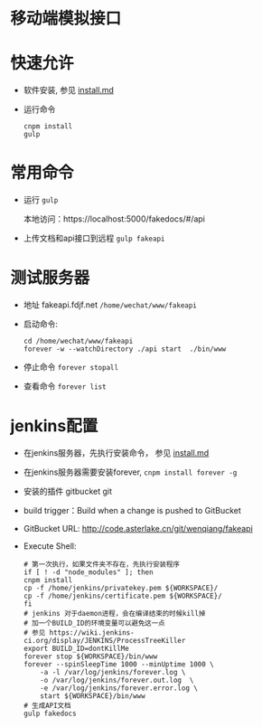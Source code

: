 移动端模拟接口
===============

# 快速允许

+ 软件安装, 参见 [install.md](install.md)

+ 运行命令
    
    ```
    cnpm install
    gulp
    ```
    
# 常用命令
+ 运行 `gulp`

  本地访问：https://localhost:5000/fakedocs/#/api
  
+ 上传文档和api接口到远程 `gulp fakeapi`

# 测试服务器

+ 地址 fakeapi.fdjf.net `/home/wechat/www/fakeapi`
+ 启动命令:

    ```
    cd /home/wechat/www/fakeapi
    forever -w --watchDirectory ./api start  ./bin/www
    ```
    
+ 停止命令 `forever stopall`
+ 查看命令 `forever list`

# jenkins配置

+ 在jenkins服务器，先执行安装命令， 参见 [install.md](install.md)
+ 在jenkins服务器需要安装forever, `cnpm install forever -g`
+ 安装的插件 gitbucket git 
+ build trigger：Build when a change is pushed to GitBucket
+ GitBucket URL: http://code.asterlake.cn/git/wenqiang/fakeapi
+ Execute Shell:

    ```
    # 第一次执行，如果文件夹不存在，先执行安装程序
    if [ ! -d "node_modules" ]; then 
    cnpm install
    cp -f /home/jenkins/privatekey.pem ${WORKSPACE}/
    cp -f /home/jenkins/certificate.pem ${WORKSPACE}/
    fi
    # jenkins 对于daemon进程，会在编译结束的时候kill掉
    # 加一个BUILD_ID的环境变量可以避免这一点
    # 参见 https://wiki.jenkins-ci.org/display/JENKINS/ProcessTreeKiller
    export BUILD_ID=dontKillMe
    forever stop ${WORKSPACE}/bin/www
    forever --spinSleepTime 1000 --minUptime 1000 \
        -a -l /var/log/jenkins/forever.log \
        -o /var/log/jenkins/forever.out.log  \
        -e /var/log/jenkins/forever.error.log \
        start ${WORKSPACE}/bin/www
    # 生成API文档
    gulp fakedocs
    ```
    